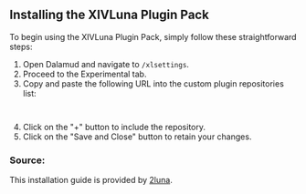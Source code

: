## Installing the XIVLuna Plugin Pack

To begin using the XIVLuna Plugin Pack, simply follow these straightforward steps:

1. Open Dalamud and navigate to `/xlsettings`.
2. Proceed to the Experimental tab.
3. Copy and paste the following URL into the custom plugin repositories list:
   ```
 
   ```
4. Click on the "+" button to include the repository.
5. Click on the "Save and Close" button to retain your changes.

### Source:
This installation guide is provided by [2luna](https://github.com/2luna).
